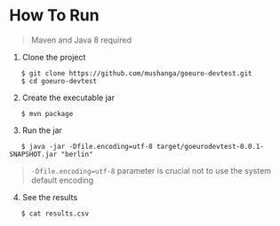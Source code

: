 # How To Run
> Maven and Java 8 required

1) Clone the project
```shell
   $ git clone https://github.com/mushanga/goeuro-devtest.git
   $ cd goeuro-devtest
```
2) Create the executable jar
```shell
   $ mvn package
```
3) Run the jar

```shell
   $ java -jar -Dfile.encoding=utf-8 target/goeurodevtest-0.0.1-SNAPSHOT.jar "berlin"
```
> `-Dfile.encoding=utf-8` parameter is crucial not to use the system default encoding

4) See the results

```shell
   $ cat results.csv
```
